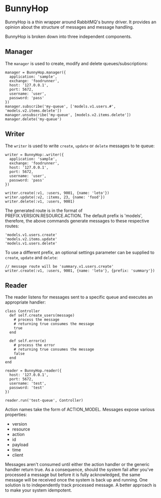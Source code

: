 # BunnyHop
BunnyHop is a thin wrapper around RabbitMQ's bunny driver. It provides an opinion
about the structure of messages and message handling.

BunnyHop is broken down into three independent components.

## Manager
The `manager` is used to create, modify and delete queues/subscriptions:

    manager = BunnyHop.manager({
      application: 'sample',
      exchange: 'foodrunner',
      host: '127.0.0.1',
      port: 5672,
      username: 'user',
      password: 'pass'
    })
    manager.subscribe('my-queue', ['models.v1.users.#', 'models.v2.items.delete'])
    manager.unsubscribe('my-queue', [models.v2.items.delete'])
    manager.delete('my-queue')

## Writer
The `writer` is used to write `create`, `update` or `delete` messages to te queue:

    writer = BunnyHop:.writer({
      application: 'sample',
      exchange: 'foodrunner',
      host: '127.0.0.1',
      port: 5672,
      username: 'user',
      password: 'pass'
    })

    writer.create(:v1, :users, 9001, {name: 'leto'})
    writer.update(:v2, :items, 23, {name: 'food'})
    writer.delete(:v1, :users, 9001)

The generated route is in the format of PREFIX.VERSION.RESOURCE.ACTION. The default
prefix is 'models', therefore, the above commands generate messages to these respective
routes:

    'models.v1.users.create'
    'models.v2.items.update'
    'models.v1.users.delete'

To use a different prefix, an optional settings parameter can be supplied to
`create`, `update` and `delete`:

    // message route will be 'summary.v1.users.create'
    writer.create(:v1, :users, 9001, {name: 'leto'}, {prefix: 'summary'})

## Reader
The reader listens for messages sent to a specific queue and executes an appropriate handler:

    class Controller
      def self.create_users(message)
        # process the message
        # returning true consumes the message
        true
      end

      def self.error(e)
        # process the error
        # returning true consumes the message
        false
      end
    end

    reader = BunnyHop.reader({
      host: '127.0.0.1',
      port: 5672,
      username: 'test',
      password: 'test'
    })

    reader.run('test-queue', Controller)

Action names take the form of ACTION_MODEL. Messages expose various properties:

- version
- resource
- action
- id
- payload
- time
- client

Messages aren't consumed until either the action handler or the generic handler return true. As a consequence, should the system fail after you've processed a message but before it is fully acknowledged, the same message will be received once the system is back up and running. One solution is to independently track processed message. A better approach is to make your system idempotent.
